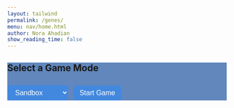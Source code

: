 ```yaml
---
layout: tailwind
permalink: /genes/
menu: nav/home.html
author: Nora Ahadian
show_reading_time: false
---
```

<style>
  body {
    background-image: url('{{site.baseurl}}/images/dnacircle.png');
    background-repeat: no-repeat;
    background-position: center calc(50% + 20px);
    background-size: 700px;
  }

  body.no-bg {
    background-image: none;
  }

  .sequence-box {
    display: flex;
    gap: 6px;
    padding: 12px;
    border: 1px solid #ccc;
    background: #f9f9f9;
    font-family: monospace;
    font-size: 22px;
    margin-top: 10px;
    min-height: 40px;
    flex-wrap: wrap;
  }

  .genes-page .base {
    cursor: move;
    padding: 4px 10px;
    border: 1px solid #999;
    border-radius: 4px;
    background: #fff;
  }

  .genes-page .A { color: #e74c3c; }
  .genes-page .T { color: #2980b9; }
  .genes-page .C { color: #27ae60; }
  .genes-page .G { color: #f39c12; }

  .genes-page button,
  .genes-page select {
    margin-top: 10px;
    padding: 8px 14px;
    background: rgb(66, 136, 223); /* Dropdown/button color */
    color: white!important ;
    border: none;
    font-size: 16px;
    cursor: pointer;
    margin-right: 8px;
    border-radius: 6px;
  }

  .genes-page button:hover {
    background-color:rgb(255, 255, 255); /* Button Hover color */
    color: SteelBlue !important ;

  }

  .genes-page select {
    color: black;
  }

  .genes-page #mutation-type,
  .genes-page #mutation-effect {
    margin-top: 18px;
    font-weight: bold;
    font-size: 18px;
  }

  .genes-page .hidden {
    display: none;
  }

  .genes-page .progress-container {
    width: 100%;
    background-color: #e0e0e0;
    border-radius: 4px;
    margin-top: 10px;
    height: 20px;
    overflow: hidden;
  }

  .genes-page .progress-bar {
    height: 100%;
    width: 0%;
    background-color: #4CAF50;
    text-align: center;
    color: white;
    line-height: 20px;
    font-size: 12px;
  }

  .genes-page #move-counter {
    font-weight: bold;
    margin-top: 10px;
  }

  .genes-page #you-won-message {
    font-size: 20px;
    color: green;
    font-weight: bold;
    margin-top: 12px;
  }

  /* Popup overlay for mode selector */
  .popup-overlay {
    position: fixed;
    top: 0;
    left: 0;
    width: 100%;
    height: 100%;
    background: rgb(34, 90, 232); 
    display: flex;
    justify-content: center;
    align-items: center;
    z-index: 1000;
  }

  .popup-content {
    background-color: #e6f0ff; /* light blue */
    padding: 40px;
    border-radius: 12px;
    box-shadow: 0 0 20px rgba(0,0,0,0.3);
    text-align: center;
  }

  .popup-content h2 {
    font-size: 22px;
    margin-bottom: 12px;
    color: #003366;
  }

  .popup-content select {
    font-size: 16px;
    padding: 8px 12px;
    margin-bottom: 20px;
  }

  .popup-content button {
    padding: 10px 20px;
    background-color: #003366;
    color: white;
    font-size: 16px;
    border: none;
    border-radius: 6px;
    cursor: pointer;
  }

  .popup-content button:hover {
    background-color: #002244;
  }

  .highlighted {
  box-shadow: 0 0 0 4px red !important;
  position: relative;
  z-index: 1001;
  transition: box-shadow 0.3s ease;
}

.highlighted.done {
  box-shadow: 0 0 0 4px limegreen !important;
}

.highlighted-green {
  box-shadow: 0 0 0 4px limegreen !important;
  position: relative;
  z-index: 1001;
}

#tutorial-next:disabled {
  background-color: #b91c1c; /* Red */
  cursor: not-allowed;
}

#tutorial-next.enabled {
  background-color: #16a34a !important; /* Green */
}

</style>

<div class="genes-page">

<!-- Game Mode Selector -->
<div id="mode-select" class="fixed inset-0 flex items-center justify-center bg-black bg-opacity-50 z-50">
  <div style="background-color:rgba(17, 75, 156, 0.66);" class="p-6 rounded-lg max-w-md w-full text-white text-center shadow-xl">
    <h2 class="text-2xl font-bold mb-4">Select a Game Mode</h2>
    <select id="mode" onchange="handleModeChange()" class="mb-4 p-2 rounded bg-gray-700 text-white w-full">
      <option value="sandbox">Sandbox</option>
      <option value="fix">Fix the Gene</option>
    </select>
    <div id="difficulty-container" class="hidden mb-4">
      <h3 class="font-semibold mb-2">Select Difficulty</h3>
      <select id="difficulty" class="p-2 rounded bg-gray-700 text-white w-full">
        <option value="easy">Easy (4 bases)</option>
        <option value="medium" selected>Medium (8 bases)</option>
        <option value="hard">Hard (12 bases)</option>
      </select>
    </div>
    <button id="start-button" class="bg-indigo-600 hover:bg-indigo-700 px-4 py-2 rounded w-full mt-2">Start Game</button>
  </div>
</div>


<!-- Difficulty Level Selector (hidden by default) -->
<div id="difficulty-container" class="hidden">
  <h2 style="font-size: 18px; font-weight: bold;">Select Difficulty:</h2>
  <select id="difficulty" style="font-size: 16px; margin-bottom: 10px;">
    <option value="easy">Easy (4 bases)</option>
    <option value="medium" selected>Medium (8 bases)</option>
    <option value="hard">Hard (12 bases)</option>
  </select>
</div>

<!-- Shared Gene Selection -->
<div id="game-ui" class="hidden">
  <label for="gene-select">Select a gene:</label>
  <select id="gene-select">
    <option value="random">Random</option>
  </select>
  <button onclick="loadSelectedGene()">Load Gene</button>

  <p id="gene-name">Gene: ...</p>
  <p id="condition-name">Condition: ...</p>

  <div id="dna-sequence" class="sequence-box"></div>

  <!-- Fix the Gene Mode UI -->
  <div id="fix-tools" class="hidden">
    <div class="progress-container">
      <div class="progress-bar" id="progress-bar">0%</div>
    </div>
    <div id="move-counter">Moves: 0</div>
    <p id="you-won-message"></p>
  </div>

  <!-- Sandbox Mode UI -->
  <div id="sandbox-tools" class="hidden" style="margin-top: 12px;">
    <select id="mutation-action">
      <option value="substitute">Substitution</option>
      <option value="insert">Insertion</option>
      <option value="delete">Deletion</option>
    </select>
    <input type="text" id="base-input" maxlength="1" placeholder="Base (A/T/C/G)" />
    <button onclick="applyMutation()">Apply Mutation</button>
  </div>

  <p id="mutation-effect"></p>
</div>

<!-- Scramble popup (for Fix mode only) -->
<div id="scramble-popup" style="
  position: fixed;
  top: 0; left: 0; right: 0; bottom: 0;
  background: rgba(0,0,0,0.8);
  color: white;
  font-size: 24px;
  display: none;
  justify-content: center;
  align-items: center;
  z-index: 100;
  flex-direction: column;
">
  <p>Randomizing sequence…</p>
</div>

</div>

<script>
// Finalized tutorial with locked steps, button highlighting, and mode-specific logic
const BACKEND_URL = "http://127.0.0.1:8504/api";
let currentGene = "";
let currentCondition = "";
let correctSequence = "";
let currentSequence = "";
let moveCount = 0;
let mode = "sandbox";
let baseMoved = false;
let mutationUsed = false;

function handleModeChange() {
const selected = document.getElementById("mode").value;
if (selected === "fix") {
document.getElementById("fix-tools").classList.remove("hidden");
document.getElementById("sandbox-tools").classList.add("hidden");
document.getElementById("difficulty-container").classList.remove("hidden");
} else {
document.getElementById("fix-tools").classList.add("hidden");
document.getElementById("sandbox-tools").classList.remove("hidden");
document.getElementById("difficulty-container").classList.add("hidden");
}
}

function startGame() {
mode = document.getElementById("mode").value;
mutationUsed = false;
baseMoved = false;
document.getElementById("mode-select").classList.add("hidden");
document.getElementById("game-ui").classList.remove("hidden");
document.body.classList.add("no-bg");
handleModeChange();
populateGeneList();
showTutorial();
}

async function populateGeneList() {
try {
const res = await fetch(`${BACKEND_URL}/gene-list`);
const data = await res.json();
const select = document.getElementById("gene-select");
select.innerHTML = `<option value="random">Random</option>`;
data.genes.forEach(gene => {
const opt = document.createElement("option");
opt.value = gene;
opt.textContent = gene;
select.appendChild(opt);
});
} catch (err) {
console.error("Failed to load gene list:", err);
}
}

function scrambleSequence(seq) {
const arr = seq.split('');
for (let i = arr.length - 1; i > 0; i--) {
const j = Math.floor(Math.random() * (i + 1));
[arr[i], arr[j]] = [arr[j], arr[i]];
}
return arr.join('');
}

function loadSelectedGene() {
const selected = document.getElementById("gene-select").value;
const difficulty = document.getElementById("difficulty").value;
const lengthMap = { easy: 4, medium: 8, hard: 12 };
const desiredLength = lengthMap[difficulty];
fetch(`${BACKEND_URL}/choose-gene?name=${selected}&length=${desiredLength}`)
.then(res => res.json())
.then(data => {
currentGene = data.gene;
currentCondition = data.condition;
correctSequence = data.sequence;
moveCount = 0;
document.getElementById("you-won-message").textContent = "";
document.getElementById("gene-name").textContent = `Gene: ${currentGene}`;
document.getElementById("condition-name").textContent = `Condition: ${currentCondition}`;
document.getElementById("mutation-effect").textContent = "";
document.getElementById("move-counter").textContent = "Moves: 0";
if (mode === "fix") {
document.getElementById("scramble-popup").style.display = "flex";
let scrambled = correctSequence;
let attempts = 0;
while (similarity(scrambled, correctSequence) >= 0.5 && attempts < 100) {
scrambled = scrambleSequence(correctSequence);
attempts++;
}
currentSequence = scrambled;
setTimeout(() => {
renderSequence(currentSequence);
document.getElementById("scramble-popup").style.display = "none";
updateProgress();
}, 1200);
} else {
currentSequence = correctSequence;
renderSequence(currentSequence);
}
updateProgress();
});
}

function similarity(seq1, seq2) {
let correct = 0;
for (let i = 0; i < seq1.length; i++) {
if (seq1[i] === seq2[i]) correct++;
}
return correct / seq1.length;
}

function renderSequence(sequence) {
const box = document.getElementById("dna-sequence");
box.innerHTML = "";
for (let i = 0; i < sequence.length; i++) {
const span = document.createElement("span");
span.textContent = sequence[i];
span.className = `base ${sequence[i]}`;
span.setAttribute("draggable", "true");
span.dataset.index = i;
span.ondragstart = e => {
e.dataTransfer.setData("text/plain", e.target.dataset.index);
};
span.ondragover = e => e.preventDefault();
span.ondrop = e => {
e.preventDefault();
const fromIndex = parseInt(e.dataTransfer.getData("text/plain"));
const toIndex = parseInt(e.target.dataset.index);
swapBases(fromIndex, toIndex);
};
box.appendChild(span);
}
}

function swapBases(fromIndex, toIndex) {
let arr = currentSequence.split('');
[arr[fromIndex], arr[toIndex]] = [arr[toIndex], arr[fromIndex]];
currentSequence = arr.join('');
baseMoved = true;
if (mode === "fix") {
moveCount++;
document.getElementById("move-counter").textContent = `Moves: ${moveCount}`;
updateProgress();
}
renderSequence(currentSequence);
}

function applyMutation() {
mutationUsed = true;
const action = document.getElementById("mutation-action").value;
const base = document.getElementById("base-input").value.toUpperCase();
const bases = currentSequence.split("");
if (!["A", "T", "C", "G"].includes(base) && action !== "delete") {
alert("Please enter a valid base (A, T, C, G)");
return;
}
if (action === "substitute") {
bases[0] = base;
showEffect("Substitution changes one base and can alter a protein, or sometimes do nothing (silent).");
} else if (action === "insert") {
bases.splice(0, 0, base);
showEffect("Insertion can cause a frameshift, altering the entire protein downstream.");
} else if (action === "delete") {
bases.splice(0, 1);
showEffect("Deletion removes a base, often causing a frameshift mutation.");
}
currentSequence = bases.join("").substring(0, 12);
renderSequence(currentSequence);
}

function updateProgress() {
if (mode !== "fix") return;
let correct = 0;
for (let i = 0; i < correctSequence.length; i++) {
if (currentSequence[i] === correctSequence[i]) correct++;
}
const percent = Math.floor((correct / correctSequence.length) * 100);
const bar = document.getElementById("progress-bar");
bar.style.width = percent + "%";
bar.textContent = `${percent}%`;
if (percent === 100) {
document.getElementById("you-won-message").textContent = "🎉 You fixed the gene!";
}
}

function showEffect(text) {
document.getElementById("mutation-effect").textContent = `Effect: ${text}`;
}
let tutorialStep = 0;
let tutorialLock = false;
const tutorialSteps = [];

function highlightElement(selector) {
  document.querySelectorAll(".highlighted").forEach(el => {
    el.classList.remove("highlighted", "done");
  });
  const el = document.querySelector(selector);
  if (el) el.classList.add("highlighted");
}

function showTutorial() {
  tutorialStep = 0;
  tutorialLock = false;
  baseMoved = false;
  mutationUsed = false;
  document.getElementById("tutorial-overlay")?.remove();

  tutorialSteps.length = 0;
  tutorialSteps.push(
    { text: "Welcome! Click 'Next' to begin.", selector: null },
    { text: "Step 1: Open the gene dropdown.", selector: "#gene-select", waitFor: "#gene-select" },
    { text: "Step 2: Click 'Load Gene'.", selector: "button[onclick='loadSelectedGene()']", waitFor: "button[onclick='loadSelectedGene()']" },
    { text: "Step 3: Try dragging a base.", selector: "#dna-sequence", waitFor: () => baseMoved },
    mode === "sandbox"
      ? { text: "Step 4: Apply a mutation.", selector: "#sandbox-tools", waitFor: () => mutationUsed }
      : { text: "Step 4: Watch the progress bar.", selector: ".progress-container" },
    { text: "You're ready! Click 'Next' to finish.", selector: null }
  );

  const overlay = document.createElement("div");
  overlay.id = "tutorial-overlay";
  overlay.className = "fixed inset-0 bg-black bg-opacity-75 z-50 flex items-center justify-center";
  overlay.innerHTML = `
    <div class="bg-white text-black p-6 rounded-lg max-w-md w-full shadow-lg relative text-center flex flex-col items-center mt-64">
      <p id="tutorial-text" class="text-lg mb-4">${tutorialSteps[0].text}</p>
      <button id="tutorial-next" class="bg-blue-600 text-white px-4 py-2 rounded hover:bg-blue-700">Next</button>
      <button id="skip-tutorial" class="bg-red-600 text-white px-4 py-2 rounded hover:bg-red-700 mt-6 font-bold">Skip Tutorial ✖</button>
    </div>`;


  document.body.appendChild(overlay);

  document.getElementById("tutorial-next").onclick = () => {
    if (tutorialLock) return;
    tutorialStep++;
    if (tutorialStep < tutorialSteps.length) {
      runTutorialStep();
    } else {
      endTutorial();
    }
  };

  document.getElementById("skip-tutorial").onclick = endTutorial;
  runTutorialStep();
}
function runTutorialStep() {
  const step = tutorialSteps[tutorialStep];
  document.getElementById("tutorial-text").textContent = step.text;
  tutorialLock = !!step.waitFor;

  const nextBtn = document.getElementById("tutorial-next");
  nextBtn.disabled = tutorialLock;
  nextBtn.classList.remove("bg-green-600", "bg-red-600");
  nextBtn.classList.add(tutorialLock ? "bg-red-600" : "bg-green-600");

  // Clear all highlights
  document.querySelectorAll(".highlighted, .highlighted-green").forEach(el =>
    el.classList.remove("highlighted", "highlighted-green")
  );

  // Add green highlight for progress bar, red for everything else
  if (step.selector) {
    const el = document.querySelector(step.selector);
    if (mode === "fix" && step.selector === ".progress-container") {
      el.classList.add("highlighted-green");
    } else {
      el.classList.add("highlighted");
    }
  }

  // Wait logic
  if (typeof step.waitFor === "function") {
    const interval = setInterval(() => {
      if (step.waitFor()) {
        clearInterval(interval);
        unlockTutorial();
      }
    }, 300);
  } else if (typeof step.waitFor === "string") {
    const el = document.querySelector(step.waitFor);
    if (el) el.addEventListener("click", unlockTutorial, { once: true });
  }
}

function unlockTutorial() {
  tutorialLock = false;
  const nextBtn = document.getElementById("tutorial-next");
  nextBtn.disabled = false;

  // Update next button color
  nextBtn.classList.remove("bg-red-600");
  nextBtn.classList.add("bg-green-600");

  // Update highlight color to green
  const step = tutorialSteps[tutorialStep];
  const el = typeof step.selector === "string" ? document.querySelector(step.selector) : null;

  if (el && el.classList.contains("highlighted")) {
    // For the progress bar step (in fix mode), stay highlighted but green
    if (mode === "fix" && step.selector === ".progress-container") {
      el.classList.remove("highlighted");
      el.classList.add("highlighted-green");
    } else {
      el.classList.remove("highlighted");
    }
  }
}

function endTutorial() {
  document.getElementById("tutorial-overlay")?.remove();
document.querySelectorAll(".highlighted, .highlighted-green").forEach(el =>
  el.classList.remove("highlighted", "highlighted-green")
);}
document.addEventListener("DOMContentLoaded", () => {
  document.getElementById("start-button").addEventListener("click", startGame);
});

</script>
